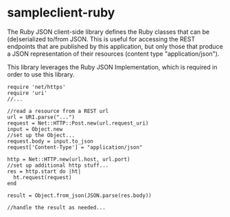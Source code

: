 # sampleclient-ruby
The Ruby JSON client-side library defines the Ruby classes that can be (de)serialized to/from JSON. This is useful for accessing the REST endpoints that are published by this application, but only those that produce a JSON representation of their resources (content type "application/json").

This library leverages the Ruby JSON Implementation, which is required in order to use this library. 

```
require 'net/https'
require 'uri'
//...

//read a resource from a REST url
url = URI.parse("...")
request = Net::HTTP::Post.new(url.request_uri)
input = Object.new
//set up the Object...
request.body = input.to_json
request['Content-Type'] = "application/json"

http = Net::HTTP.new(url.host, url.port)
//set up additional http stuff...
res = http.start do |ht|
  ht.request(request)
end

result = Object.from_json(JSON.parse(res.body))

//handle the result as needed...
    
```
